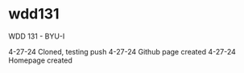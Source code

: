 # wdd131
WDD 131 - BYU-I

4-27-24 Cloned, testing push
4-27-24 Github page created
4-27-24 Homepage created
